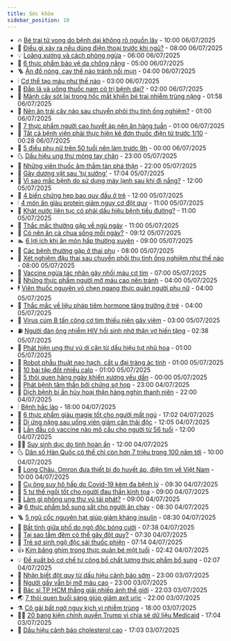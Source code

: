 ```yaml
---
title: Sức khỏe
sidebar_position: 10
---
```


<!-- vnexpress-suc-khoe:START -->
- 🔥 [Bé trai tử vong do bệnh dại không rõ nguồn lây](https://vnexpress.net/be-trai-tu-vong-do-benh-dai-khong-ro-nguon-lay-4910798.html) - 10:00 06/07/2025
- 🥰 [Điều gì xảy ra nếu dùng điện thoại trước khi ngủ?](https://vnexpress.net/dieu-gi-xay-ra-neu-dung-dien-thoai-truoc-khi-ngu-4910478.html) - 08:00 06/07/2025
- 💡 [Loãng xương và cách phòng ngừa](https://vnexpress.net/loang-xuong-va-cach-phong-ngua-4910682.html) - 06:00 06/07/2025
- 🤗 [6 thực phẩm bảo vệ da chống nắng](https://vnexpress.net/6-thuc-pham-bao-ve-da-chong-nang-4910488.html) - 05:00 06/07/2025
- 🪜 [Ăn đồ nóng, cay thế nào tránh nổi mụn](https://vnexpress.net/an-do-nong-cay-the-nao-tranh-noi-mun-4910680.html) - 04:00 06/07/2025
- 🕯 [Cơ thể tạo máu như thế nào](https://vnexpress.net/co-the-tao-mau-nhu-the-nao-4910676.html) - 03:00 06/07/2025
- 🤭 [Đắp lá và uống thuốc nam có trị bệnh dại?](https://vnexpress.net/dap-la-va-uong-thuoc-nam-co-tri-benh-dai-4910535.html) - 02:00 06/07/2025
- 👀 [Mảnh cây sót lại trong hốc mắt khiến bé trai nhiễm trùng nặng](https://vnexpress.net/manh-cay-sot-lai-trong-hoc-mat-khien-be-trai-nhiem-trung-nang-4910679.html) - 01:58 06/07/2025
- 🌋 [Nên ăn trái cây nào sau chuyển phôi thụ tinh ống nghiệm?](https://vnexpress.net/nen-an-trai-cay-nao-sau-chuyen-phoi-thu-tinh-ong-nghiem-4910644.html) - 01:00 06/07/2025
- 🫶 [7 thực phẩm người cao huyết áp nên ăn hàng tuần](https://vnexpress.net/7-thuc-pham-nguoi-cao-huyet-ap-nen-an-hang-tuan-4910582.html) - 01:00 06/07/2025
- 🦆 [Tất cả bệnh viện phải thực hiện kê đơn thuốc điện tử trước 1/10](https://vnexpress.net/tat-ca-benh-vien-phai-thuc-hien-ke-don-thuoc-dien-tu-truoc-1-10-4910675.html) - 00:28 06/07/2025
- 🚀 [5 điều phụ nữ trên 50 tuổi nên làm trước 9h](https://vnexpress.net/5-dieu-phu-nu-tren-50-tuoi-nen-lam-truoc-9h-4910573.html) - 00:00 06/07/2025
- 🌜 [Dấu hiệu ung thư móng tay chân](https://vnexpress.net/dau-hieu-ung-thu-mong-tay-chan-4910142.html) - 23:00 05/07/2025
- 🧰 [Những viên thuốc âm thầm tàn phá thận](https://vnexpress.net/nhung-vien-thuoc-am-tham-tan-pha-than-4909997.html) - 22:00 05/07/2025
- 💫 [Gãy dương vật sau &#39;tự sướng&#39;](https://vnexpress.net/gay-duong-vat-sau-tu-suong-4910549.html) - 17:04 05/07/2025
- 🌝 [Vì sao mắc bệnh do sử dụng máy lạnh sau khi đi nắng?](https://vnexpress.net/vi-sao-mac-benh-do-su-dung-may-lanh-sau-khi-di-nang-4910534.html) - 12:00 05/07/2025
- 🗽 [4 biến chứng hẹp bao quy đầu ở trẻ](https://vnexpress.net/4-bien-chung-hep-bao-quy-dau-o-tre-4910532.html) - 12:00 05/07/2025
- 🕯 [4 món ăn giàu protein giảm nguy cơ đột quỵ](https://vnexpress.net/4-mon-an-giau-protein-giam-nguy-co-dot-quy-4910568.html) - 11:00 05/07/2025
- 🦅 [Khát nước liên tục có phải dấu hiệu bệnh tiểu đường?](https://vnexpress.net/khat-nuoc-lien-tuc-co-phai-dau-hieu-benh-tieu-duong-4910558.html) - 11:00 05/07/2025
- 🦆 [Thắc mắc thường gặp về ngủ ngáy](https://vnexpress.net/thac-mac-thuong-gap-ve-ngu-ngay-4910553.html) - 11:00 05/07/2025
- 🎊 [Có nên ăn cà chua sống mỗi ngày?](https://vnexpress.net/co-nen-an-ca-chua-song-moi-ngay-4890723.html) - 09:12 05/07/2025
- 🏊 [6 lợi ích khi ăn món hấp thường xuyên](https://vnexpress.net/6-loi-ich-khi-an-mon-hap-thuong-xuyen-4910456.html) - 09:00 05/07/2025
- 📝 [Các bệnh thường gặp ở thai phụ](https://vnexpress.net/cac-benh-thuong-gap-o-thai-phu-4910533.html) - 08:00 05/07/2025
- 💯 [Xét nghiệm đậu thai sau chuyển phôi thụ tinh ống nghiệm như thế nào](https://vnexpress.net/xet-nghiem-dau-thai-sau-chuyen-phoi-thu-tinh-ong-nghiem-nhu-the-nao-4910531.html) - 08:00 05/07/2025
- 🌊 [Vaccine ngừa tác nhân gây nhồi máu cơ tim](https://vnexpress.net/vaccine-ngua-tac-nhan-gay-nhoi-mau-co-tim-4910520.html) - 07:00 05/07/2025
- 🚀 [Những thực phẩm người mỡ máu cao nên tránh](https://vnexpress.net/nhung-thuc-pham-nguoi-mo-mau-cao-nen-tranh-4910472.html) - 04:00 05/07/2025
- 🕴 [Viên thuốc nguyên vỏ chẹn ngang thực quản người phụ nữ](https://vnexpress.net/vien-thuoc-nguyen-vo-chen-ngang-thuc-quan-nguoi-phu-nu-4910446.html) - 04:00 05/07/2025
- 🗽 [Thắc mắc về liệu pháp tiêm hormone tăng trưởng ở trẻ](https://vnexpress.net/thac-mac-ve-lieu-phap-tiem-hormone-tang-truong-o-tre-4910412.html) - 04:00 05/07/2025
- 🎡 [Virus cúm B tấn công cơ tim thiếu niên gây viêm](https://vnexpress.net/virus-cum-b-tan-cong-co-tim-thieu-nien-gay-viem-4910408.html) - 03:00 05/07/2025
- ⛽️ [Người đàn ông nhiễm HIV hồi sinh nhờ thận vợ hiến tặng](https://vnexpress.net/nguoi-dan-ong-nhiem-hiv-hoi-sinh-nho-than-vo-hien-tang-4910275.html) - 02:38 05/07/2025
- 🦆 [Phát hiện ung thư vú di căn từ dấu hiệu tụt nhũ hoa](https://vnexpress.net/phat-hien-ung-thu-vu-di-can-tu-dau-hieu-tut-nhu-hoa-4910365.html) - 01:00 05/07/2025
- 🤩 [Robot phẫu thuật nạo hạch, cắt u đại tràng ác tính](https://vnexpress.net/robot-phau-thuat-nao-hach-cat-u-dai-trang-ac-tinh-4910363.html) - 01:00 05/07/2025
- 🦒 [10 bài tập đốt nhiều calo](https://vnexpress.net/10-bai-tap-dot-nhieu-calo-4910002.html) - 01:00 05/07/2025
- 💫 [5 thói quen hàng ngày khiến xương yếu dần](https://vnexpress.net/5-thoi-quen-hang-ngay-khien-xuong-yeu-dan-4910029.html) - 00:00 05/07/2025
- 🐘 [Phát bệnh tâm thần bởi chứng sợ họp](https://vnexpress.net/phat-benh-tam-than-boi-chung-so-hop-4910082.html) - 23:00 04/07/2025
- 🚀 [Dịch bệnh bí ẩn hủy hoại thận hàng nghìn thanh niên](https://vnexpress.net/dich-benh-bi-an-huy-hoai-than-hang-nghin-thanh-nien-4910220.html) - 22:00 04/07/2025
- 🕯 [Bệnh hắc lào](https://vnexpress.net/suc-khoe/cam-nang/benh-hac-lao-349) - 18:00 04/07/2025
- 🦏 [6 thực phẩm giàu magie tốt cho người mất ngủ](https://vnexpress.net/6-thuc-pham-giau-magie-tot-cho-nguoi-mat-ngu-4909588.html) - 17:02 04/07/2025
- 🦄 [Dị ứng nặng sau uống viên giảm cân thải độc](https://vnexpress.net/di-ung-nang-sau-uong-vien-giam-can-thai-doc-4910226.html) - 12:05 04/07/2025
- 🦒 [Lần đầu có vaccine não mô cầu cho người từ 56 tuổi](https://vnexpress.net/lan-dau-co-vaccine-nao-mo-cau-cho-nguoi-tu-56-tuoi-4910311.html) - 12:00 04/07/2025
- 👨‍🏫 [Suy sinh dục do tinh hoàn ẩn](https://vnexpress.net/suy-sinh-duc-do-tinh-hoan-an-4909964.html) - 12:00 04/07/2025
- 🌜 [Dân số Hàn Quốc có thể chỉ còn hơn 7 triệu trong 100 năm tới](https://vnexpress.net/dan-so-han-quoc-co-the-giam-85-trong-100-nam-toi-4910168.html) - 10:00 04/07/2025
- 🚀 [Long Châu, Omron đưa thiết bị đo huyết áp, điện tim về Việt Nam](https://vnexpress.net/long-chau-omron-dua-thiet-bi-do-huyet-ap-dien-tim-ve-viet-nam-4910274.html) - 10:00 04/07/2025
- 💃 [Cụ ông suy hô hấp do Covid-19 kèm đa bệnh lý](https://vnexpress.net/cu-ong-suy-ho-hap-do-covid-19-kem-da-benh-ly-4910174.html) - 09:30 04/07/2025
- 💯 [5 tư thế ngồi tốt cho người đau thần kinh tọa](https://vnexpress.net/5-tu-the-ngoi-tot-cho-nguoi-dau-than-kinh-toa-4910190.html) - 09:00 04/07/2025
- 🤔 [Làm gì phòng ung thư vú tái phát?](https://vnexpress.net/lam-gi-phong-ung-thu-vu-tai-phat-4910146.html) - 09:00 04/07/2025
- 🎬 [6 thực phẩm bổ sung sắt cho người ăn chay](https://vnexpress.net/6-thuc-pham-bo-sung-sat-cho-nguoi-an-chay-4910159.html) - 08:30 04/07/2025
- 🪜 [5 ngũ cốc nguyên hạt giúp giảm kháng insulin](https://vnexpress.net/5-ngu-coc-nguyen-hat-giup-giam-khang-insulin-4909914.html) - 08:30 04/07/2025
- 🦣 [Bất tỉnh giữa phố do ngộ độc bóng cười](https://vnexpress.net/bat-tinh-giua-pho-do-ngo-doc-bong-cuoi-4910123.html) - 07:38 04/07/2025
- 🧐 [Tại sao tắm đêm có thể gây đột quỵ?](https://vnexpress.net/tai-sao-tam-dem-co-the-gay-dot-quy-4910128.html) - 07:30 04/07/2025
- 🤡 [Trẻ sơ sinh ngộ độc sái thuốc phiện](https://vnexpress.net/tre-so-sinh-ngo-doc-sai-thuoc-phien-4910086.html) - 07:14 04/07/2025
- 👍 [Kim băng ghim trong thực quản bé một tuổi](https://vnexpress.net/kim-bang-ghim-trong-thuc-quan-be-mot-tuoi-4909911.html) - 02:42 04/07/2025
- 💡 [Đề xuất bỏ cơ chế tự công bố chất lượng thực phẩm bổ sung](https://vnexpress.net/bo-y-te-de-xuat-thuc-pham-bo-sung-khong-duoc-tu-cong-bo-4909907.html) - 02:07 04/07/2025
- 💯 [Nhận biết đột quỵ từ dấu hiệu cảnh báo sớm](https://vnexpress.net/nhan-biet-dot-quy-tu-dau-hieu-canh-bao-som-4909291.html) - 23:00 03/07/2025
- 🧠 [Người gầy vẫn bị mỡ máu cao](https://vnexpress.net/suc-khoe-cam-nang-mo-mau-cao-o-nguoi-gay-4908529.html) - 23:00 03/07/2025
- 🎡 [Bác sĩ TP HCM thắng giải nhiếp ảnh thế giới](https://vnexpress.net/bac-si-tp-hcm-thang-giai-nhiep-anh-the-gioi-4909494.html) - 22:03 03/07/2025
- 🌏 [7 thói quen buổi sáng giúp giảm axit uric](https://vnexpress.net/7-thoi-quen-buoi-sang-giup-giam-axit-uric-4908748.html) - 22:00 03/07/2025
- ⚗️ [Cô gái bất ngờ nguy kịch vì nhiễm trùng](https://vnexpress.net/co-gai-bat-ngo-nguy-kich-vi-nhiem-trung-4909730.html) - 18:00 03/07/2025
- 👨‍🏫 [20 bang kiện chính quyền Trump vì chia sẻ dữ liệu Medicaid](https://vnexpress.net/20-bang-kien-chinh-quyen-trump-vi-chia-se-du-lieu-medicaid-4909735.html) - 17:04 03/07/2025
- 🤖 [Dấu hiệu cảnh báo cholesterol cao](https://vnexpress.net/suc-khoe-cam-nang-dau-hieu-canh-bao-cholesterol-cao-4909107.html) - 17:03 03/07/2025<!-- vnexpress-suc-khoe:END -->
